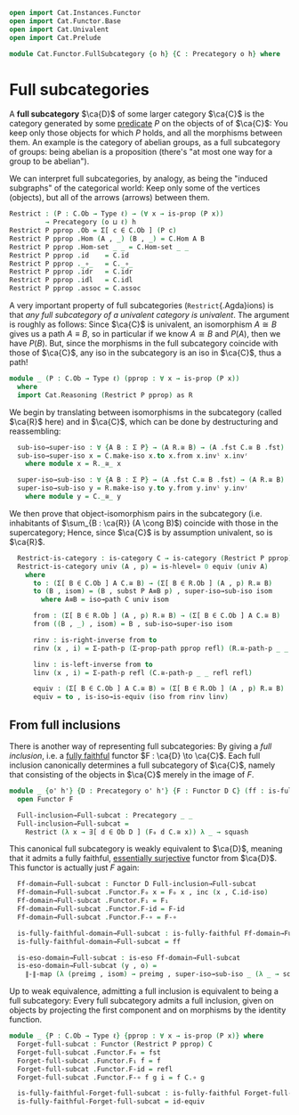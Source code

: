 ```agda
open import Cat.Instances.Functor
open import Cat.Functor.Base
open import Cat.Univalent
open import Cat.Prelude

module Cat.Functor.FullSubcategory {o h} {C : Precategory o h} where
```

<!--
```agda
import Cat.Reasoning C as C
open Precategory
private variable
  ℓ : Level
```
-->

# Full subcategories

A **full subcategory** $\ca{D}$ of some larger category $\ca{C}$ is the
category generated by some [predicate] $P$ on the objects of of
$\ca{C}$: You keep only those objects for which $P$ holds, and all the
morphisms between them. An example is the category of abelian groups, as
a full subcategory of groups: being abelian is a proposition (there's
"at most one way for a group to be abelian").

[predicate]: 1Lab.HLevel.html#is-prop

We can interpret full subcategories, by analogy, as being the "induced
subgraphs" of the categorical world: Keep only some of the vertices
(objects), but all of the arrows (arrows) between them.

```agda
Restrict : (P : C.Ob → Type ℓ) → (∀ x → is-prop (P x))
         → Precategory (o ⊔ ℓ) h
Restrict P pprop .Ob = Σ[ c ∈ C.Ob ] (P c)
Restrict P pprop .Hom (A , _) (B , _) = C.Hom A B
Restrict P pprop .Hom-set _ _ = C.Hom-set _ _
Restrict P pprop .id    = C.id
Restrict P pprop ._∘_   = C._∘_
Restrict P pprop .idr   = C.idr
Restrict P pprop .idl   = C.idl
Restrict P pprop .assoc = C.assoc
```

A very important property of full subcategories (`Restrict`{.Agda}ions)
is that _any full subcategory of a univalent category is univalent_. The
argument is roughly as follows: Since $\ca{C}$ is univalent, an
isomorphism $A \cong B$ gives us a path $A \equiv B$, so in particular
if we know $A \cong B$ and $P(A)$, then we have $P(B)$. But, since the
morphisms in the full subcategory coincide with those of $\ca{C}$, any
iso in the subcategory is an iso in $\ca{C}$, thus a path!

```agda
module _ (P : C.Ob → Type ℓ) (pprop : ∀ x → is-prop (P x)) 
  where
  import Cat.Reasoning (Restrict P pprop) as R
```

We begin by translating between isomorphisms in the subcategory (called
$\ca{R}$ here) and in $\ca{C}$, which can be done by destructuring and
reassembling:

```agda
  sub-iso→super-iso : ∀ {A B : Σ P} → (A R.≅ B) → (A .fst C.≅ B .fst)
  sub-iso→super-iso x = C.make-iso x.to x.from x.invˡ x.invʳ
    where module x = R._≅_ x

  super-iso→sub-iso : ∀ {A B : Σ P} → (A .fst C.≅ B .fst) → (A R.≅ B) 
  super-iso→sub-iso y = R.make-iso y.to y.from y.invˡ y.invʳ
    where module y = C._≅_ y
```

We then prove that object-isomorphism pairs in the subcategory (i.e.
inhabitants of $\sum_{B : \ca{R}} (A \cong B)$) coincide with those in
the supercategory; Hence, since $\ca{C}$ is by assumption univalent, so
is $\ca{R}$.

```agda
  Restrict-is-category : is-category C → is-category (Restrict P pprop)
  Restrict-is-category univ (A , p) = is-hlevel≃ 0 equiv (univ A)
    where
      to : (Σ[ B ∈ C.Ob ] A C.≅ B) → (Σ[ B ∈ R.Ob ] (A , p) R.≅ B)
      to (B , isom) = (B , subst P A≡B p) , super-iso→sub-iso isom
        where A≡B = iso→path C univ isom

      from : (Σ[ B ∈ R.Ob ] (A , p) R.≅ B) → (Σ[ B ∈ C.Ob ] A C.≅ B)
      from ((B , _) , isom) = B , sub-iso→super-iso isom

      rinv : is-right-inverse from to
      rinv (x , i) = Σ-path-p (Σ-prop-path pprop refl) (R.≅-path-p _ _ refl refl)

      linv : is-left-inverse from to
      linv (x , i) = Σ-path-p refl (C.≅-path-p _ _ refl refl)

      equiv : (Σ[ B ∈ C.Ob ] A C.≅ B) ≃ (Σ[ B ∈ R.Ob ] (A , p) R.≅ B)
      equiv = to , is-iso→is-equiv (iso from rinv linv)
```

## From full inclusions

There is another way of representing full subcategories: By giving a
_full inclusion_, i.e. a [fully faithful] functor $F : \ca{D} \to
\ca{C}$. Each full inclusion canonically determines a full subcategory
of $\ca{C}$, namely that consisting of the objects in $\ca{C}$ merely in
the image of $F$.

[fully faithful]: Cat.Functor.Base#ff-functors

```agda
module _ {o' h'} {D : Precategory o' h'} {F : Functor D C} (ff : is-fully-faithful F) where
  open Functor F

  Full-inclusion→Full-subcat : Precategory _ _
  Full-inclusion→Full-subcat = 
    Restrict (λ x → ∃[ d ∈ Ob D ] (F₀ d C.≅ x)) λ _ → squash
```

This canonical full subcategory is weakly equivalent to $\ca{D}$,
meaning that it admits a fully faithful, [essentially surjective]
functor from $\ca{D}$. This functor is actually just $F$ again:

[essentially surjective]: Cat.Functor.Base.html#essential-fibres

```agda
  Ff-domain→Full-subcat : Functor D Full-inclusion→Full-subcat
  Ff-domain→Full-subcat .Functor.F₀ x = F₀ x , inc (x , C.id-iso)
  Ff-domain→Full-subcat .Functor.F₁ = F₁
  Ff-domain→Full-subcat .Functor.F-id = F-id
  Ff-domain→Full-subcat .Functor.F-∘ = F-∘

  is-fully-faithful-domain→Full-subcat : is-fully-faithful Ff-domain→Full-subcat
  is-fully-faithful-domain→Full-subcat = ff

  is-eso-domain→Full-subcat : is-eso Ff-domain→Full-subcat
  is-eso-domain→Full-subcat (y , o) = 
    ∥-∥-map (λ (preimg , isom) → preimg , super-iso→sub-iso _ (λ _ → squash) isom) o
```

Up to weak equivalence, admitting a full inclusion is equivalent to
being a full subcategory: Every full subcategory admits a full
inclusion, given on objects by projecting the first component and on
morphisms by the identity function.

```agda
module _ {P : C.Ob → Type ℓ} {pprop : ∀ x → is-prop (P x)} where
  Forget-full-subcat : Functor (Restrict P pprop) C
  Forget-full-subcat .Functor.F₀ = fst
  Forget-full-subcat .Functor.F₁ f = f
  Forget-full-subcat .Functor.F-id = refl
  Forget-full-subcat .Functor.F-∘ f g i = f C.∘ g

  is-fully-faithful-Forget-full-subcat : is-fully-faithful Forget-full-subcat
  is-fully-faithful-Forget-full-subcat = id-equiv
```
